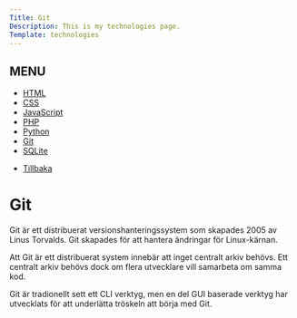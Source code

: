 ```yaml
---
Title: Git
Description: This is my technologies page.
Template: technologies
---
```


<div class="box small">
    <div class="box-header">
    <h2>MENU</h2>
        <nav>
            <ul class="technology-menu">
                <li><a href="%base_url%/technology/html">HTML</a></li>
                <li><a href="%base_url%/technology/css">CSS</a></li>
                <li><a href="%base_url%/technology/javascript">JavaScript</a></li>
                <li><a href="%base_url%/technology/php">PHP</a></li>
                <li><a href="%base_url%/technology/python">Python</a></li>
                <li><a href="%base_url%/technology/git">Git</a></li>
                <li><a href="%base_url%/technology/sqlite">SQLite</a></li>
            </ul>
            <ul class="technology-menu-mobile">
                <li><a href="%base_url%/technology/index">Tillbaka</a></li>
            </ul>
        </nav>
    </div>
</div>

<div class="box textbox">
<h1>Git</h1>

Git är ett distribuerat versionshanteringssystem som skapades 2005 av Linus Torvalds. Git skapades för att hantera ändringar för Linux-kärnan.

Att Git är ett distribuerat system innebär att inget centralt arkiv behövs. Ett centralt arkiv behövs dock om flera utvecklare vill samarbeta om samma kod.

Git är tradionellt sett ett CLI verktyg, men en del GUI baserade verktyg har utvecklats för att underlätta tröskeln att börja med Git.
</div>